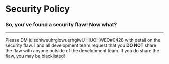 # Security Policy

### So, you've found a security flaw! Now what?
***
Please DM juisdhiweuhrgiowuerhgiwUHIUOHWEO#0428 with detail on the security flaw. I and all development team request that you **DO NOT** share the flaw with anyone outside of the development team. If you do share the flaw, you may be blacklisted!
